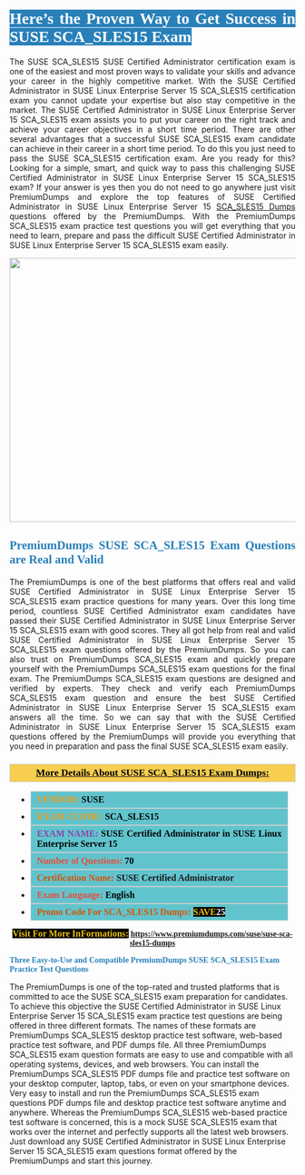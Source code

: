 <h1 style="text-align: justify;"><span style="color:#ffffff;"><span style="font-family:Georgia,serif;"><strong><span style="background-color:#2980b9;">Here’s the Proven Way to Get Success in SUSE SCA_SLES15 Exam</span></strong></span></span></h1>

<p style="text-align: justify;">The SUSE SCA_SLES15 SUSE Certified Administrator certification exam is one of the easiest and most proven ways to validate your skills and advance your career in the highly competitive market. With the SUSE Certified Administrator in SUSE Linux Enterprise Server 15 SCA_SLES15 certification exam you cannot update your expertise but also stay competitive in the market. The SUSE Certified Administrator in SUSE Linux Enterprise Server 15 SCA_SLES15 exam assists you to put your career on the right track and achieve your career objectives in a short time period. There are other several advantages that a successful SUSE SCA_SLES15 exam candidate can achieve in their career in a short time period. To do this you just need to pass the SUSE SCA_SLES15 certification exam. Are you ready for this? Looking for a simple, smart, and quick way to pass this challenging SUSE Certified Administrator in SUSE Linux Enterprise Server 15 SCA_SLES15 exam? If your answer is yes then you do not need to go anywhere just visit PremiumDumps and explore the top features of SUSE Certified Administrator in SUSE Linux Enterprise Server 15 <a href="https://www.premiumdumps.com/suse/suse-sca-sles15-dumps">SCA_SLES15 Dumps</a> questions offered by the PremiumDumps. With the PremiumDumps SCA_SLES15 exam practice test questions you will get everything that you need to learn, prepare and pass the difficult SUSE Certified Administrator in SUSE Linux Enterprise Server 15 SCA_SLES15 exam easily.</p>

<p style="text-align: center;"><a href="https://www.premiumdumps.com/suse/suse-sca-sles15-dumps"><img alt="" src="https://i.imgur.com/KJGzbJ2.jpeg" style="width: 700px; height: 465px;" /></a></p>

<h2 style="text-align: justify;"><span style="color:#2980b9;"><span style="font-family:Georgia,serif;"><strong>PremiumDumps SUSE SCA_SLES15 Exam Questions are Real and Valid</strong></span></span></h2>

<p style="text-align: justify;">The PremiumDumps is one of the best platforms that offers real and valid SUSE Certified Administrator in SUSE Linux Enterprise Server 15 SCA_SLES15 exam practice questions for many years. Over this long time period, countless SUSE Certified Administrator exam candidates have passed their SUSE Certified Administrator in SUSE Linux Enterprise Server 15 SCA_SLES15 exam with good scores. They all got help from real and valid SUSE Certified Administrator in SUSE Linux Enterprise Server 15 SCA_SLES15 exam questions offered by the PremiumDumps. So you can also trust on PremiumDumps SCA_SLES15 exam and quickly prepare yourself with the PremiumDumps SCA_SLES15 exam questions for the final exam. The PremiumDumps SCA_SLES15 exam questions are designed and verified by experts. They check and verify each PremiumDumps SCA_SLES15 exam question and ensure the best SUSE Certified Administrator in SUSE Linux Enterprise Server 15 SCA_SLES15 exam answers all the time. So we can say that with the SUSE Certified Administrator in SUSE Linux Enterprise Server 15 SCA_SLES15 exam questions offered by the PremiumDumps will provide you everything that you need in preparation and pass the final SUSE SCA_SLES15 exam easily.</p>

<h3 style="background: #f7ce50; border: 1px solid rgb(204, 204, 204); padding: 5px 10px; text-align: center;"><span style="font-family:Georgia,serif;"><u><u><span style="color:#000000;"><span style="font-size:11pt"><span style="line-height:normal"><b><span style="font-size:13.0pt"><span cambria="">More Details About SUSE SCA_SLES15 Exam Dumps:</span></span></b></span></span></span></u></u></span></h3>

<ul>
	<li style="margin:0cm 10pt">
	<div style="background:#61c4cd; border: 1px solid rgb(204, 204, 204); padding: 5px 10px; text-align: justify;"><span style="font-family:Georgia,serif;"><span style="font-size:11pt"><span style="line-height:normal"><b><span style="font-size:12.0pt"><span new="" roman="" times=""><span style="color:#f39c12;">VENDOR:</span> <span style="color:#000000;">SUSE</span></span></span></b></span></span></span></div>
	</li>
	<li style="margin:0cm 10pt">
	<div style="background: #61c4cd; border: 1px solid rgb(204, 204, 204); padding: 5px 10px; text-align: justify;"><span style="font-family:Georgia,serif;"><span style="font-size:11pt"><span style="line-height:normal"><b><span style="font-size:12.0pt"><span new="" roman="" times=""><span style="color:#f39c12;">EXAM CCODE:</span> <span style="color:#000000;">SCA_SLES15</span></span></span></b></span></span></span></div>
	</li>
	<li style="margin:0cm 10pt">
	<div style="background: #61c4cd; border: 1px solid rgb(204, 204, 204); padding: 5px 10px; text-align: justify;"><span style="font-family:Georgia,serif;"><span style="font-size:11pt"><span style="line-height:normal"><b><span style="font-size:12.0pt"><span new="" roman="" times=""><span style="color:#8e44ad;">EXAM NAME:</span> <span style="color:#000000;">SUSE Certified Administrator in SUSE Linux Enterprise Server 15</span></span></span></b></span></span></span></div>
	</li>
	<li style="margin:0cm 10pt">
	<div style="background: #61c4cd; border: 1px solid rgb(204, 204, 204); padding: 5px 10px;"><span style="font-family:Georgia,serif;"><span style="font-size:11pt"><span style="line-height:normal"><b><span style="font-size:12.0pt"><span new="" roman="" times=""><span style="color:#e74c3c;">Number of Questions:</span><span style="color:#000000;"><span style="color:#f1c40f;"> </span>70</span></span></span></b></span></span></span></div>
	</li>
	<li style="margin:0cm 10pt">
	<div style="background: #61c4cd; border: 1px solid rgb(204, 204, 204); padding: 5px 10px; text-align: justify;"><span style="font-family:Georgia,serif;"><span style="font-size:11pt"><span style="line-height:normal"><b><span style="font-size:12.0pt"><span new="" roman="" times=""><span style="color:#d35400;">Certification Name:</span> SUSE Certified Administrator</span></span></b></span></span></span></div>
	</li>
	<li style="margin:0cm 10pt">
	<div style="background: #61c4cd; border: 1px solid rgb(204, 204, 204); padding: 5px 10px; text-align: justify;"><span style="font-family:Georgia,serif;"><span style="font-size:11pt"><span style="line-height:normal"><b><span style="font-size:12.0pt"><span new="" roman="" times=""><span style="color:#e74c3c;">Exam Language:</span> <span style="color:#000000;">English</span></span></span></b></span></span></span></div>
	</li>
	<li style="margin:0cm 10pt">
	<div style="background: #61c4cd; border: 1px solid rgb(204, 204, 204); padding: 5px 10px;"><span style="font-family:Georgia,serif;"><span style="font-size:11pt"><span style="line-height:normal"><b><span style="font-size:12.0pt"><span new="" roman="" times=""><span style="color:#d35400;">Promo Code For SCA_SLES15 Dumps:</span><span style="color:#f1c40f;"> <span style="background-color:#000000;">SAVE</span></span><span style="color:#ffffff;"><span style="background-color:#000000;">25</span></span></span></span></b></span></span></span></div>
	</li>
</ul>

<p style="text-align: center;"><span style="font-family:Georgia,serif;"><strong><span style="font-size:16px;"><span style="color:#f1c40f;"><span style="background-color:#000000;">Visit For More InFormations:</span></span></span> <a href="https://www.premiumdumps.com/suse/suse-sca-sles15-dumps">https://www.premiumdumps.com/suse/suse-sca-sles15-dumps</a></strong></span></p>

<p><span style="color:#2980b9;"><span style="font-family:Georgia,serif;"><strong><strong><strong>Three Easy-to-Use and Compatible PremiumDumps SUSE SCA_SLES15 Exam Practice Test Questions</strong></strong></strong></span></span></p>

<p>The PremiumDumps is one of the top-rated and trusted platforms that is committed to ace the SUSE SCA_SLES15 exam preparation for candidates. To achieve this objective the SUSE Certified Administrator in SUSE Linux Enterprise Server 15 SCA_SLES15 exam practice test questions are being offered in three different formats. The names of these formats are PremiumDumps SCA_SLES15 desktop practice test software, web-based practice test software, and PDF dumps file. All three PremiumDumps SCA_SLES15 exam question formats are easy to use and compatible with all operating systems, devices, and web browsers. You can install the PremiumDumps SCA_SLES15 PDF dumps file and practice test software on your desktop computer, laptop, tabs, or even on your smartphone devices. Very easy to install and run the PremiumDumps SCA_SLES15 exam questions PDF dumps file and desktop practice test software anytime and anywhere. Whereas the PremiumDumps SCA_SLES15 web-based practice test software is concerned, this is a mock SUSE SCA_SLES15 exam that works over the internet and perfectly supports all the latest web browsers. Just download any SUSE Certified Administrator in SUSE Linux Enterprise Server 15 SCA_SLES15 exam questions format offered by the PremiumDumps and start this journey.</p>
